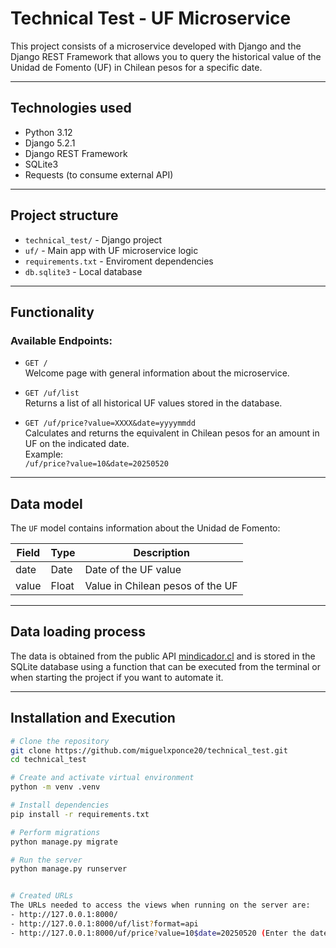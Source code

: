 # Technical Test - UF Microservice

This project consists of a microservice developed with Django and the Django REST Framework that allows you to query the historical value of the Unidad de Fomento (UF) in Chilean pesos for a specific date.

---

## Technologies used

- Python 3.12
- Django 5.2.1
- Django REST Framework
- SQLite3
- Requests (to consume external API)

---

## Project structure

- `technical_test/` - Django project
- `uf/` - Main app with UF microservice logic
- `requirements.txt` - Enviroment dependencies
- `db.sqlite3` - Local database

---

## Functionality

### Available Endpoints:

- `GET /`  
  Welcome page with general information about the microservice.

- `GET /uf/list`  
  Returns a list of all historical UF values ​​stored in the database.

- `GET /uf/price?value=XXXX&date=yyyymmdd`  
  Calculates and returns the equivalent in Chilean pesos for an amount in UF on the indicated date.  
  Example:  
  `/uf/price?value=10&date=20250520`

---

## Data model

The `UF` model contains information about the  Unidad de Fomento:

| Field  | Type   | Description                            |
|--------|--------|----------------------------------------|
| date   | Date   | Date of the UF value                   |
| value  | Float  | Value in Chilean pesos of the UF       |

---

## Data loading process

The data is obtained from the public API  [mindicador.cl](https://mindicador.cl/api/uf) and is stored in the SQLite database using a function that can be executed from the terminal or when starting the project if you want to automate it.

---

## Installation and Execution

```bash
# Clone the repository
git clone https://github.com/miguelxponce20/technical_test.git
cd technical_test

# Create and activate virtual environment
python -m venv .venv

# Install dependencies
pip install -r requirements.txt

# Perform migrations
python manage.py migrate

# Run the server
python manage.py runserver


# Created URLs
The URLs needed to access the views when running on the server are:
- http://127.0.0.1:8000/ 
- http://127.0.0.1:8000/uf/list?format=api
- http://127.0.0.1:8000/uf/price?value=10$date=20250520 (Enter the date you prefer)

